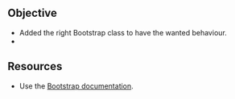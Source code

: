 ## Objective
- Added the right Bootstrap class to have the wanted behaviour.
- 
## Resources

- Use the [Bootstrap documentation](https://getbootstrap.com/docs/4.2).
